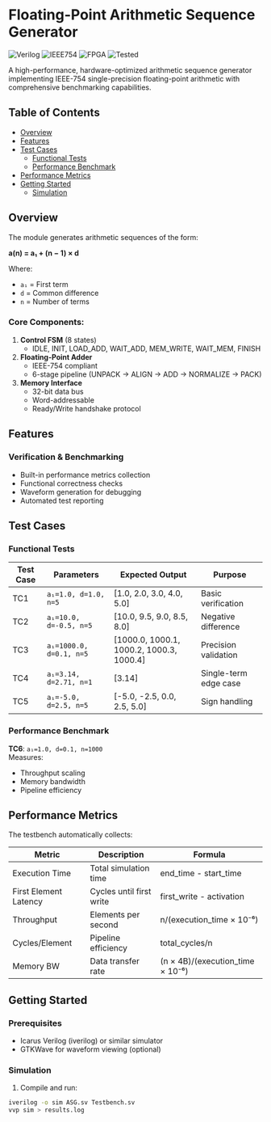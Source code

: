# Floating-Point Arithmetic Sequence Generator

![Verilog](https://img.shields.io/badge/Verilog-HDL-blue) 
![IEEE754](https://img.shields.io/badge/IEEE-754-green)
![FPGA](https://img.shields.io/badge/FPGA-Compatible-orange)
![Tested](https://img.shields.io/badge/Tested-6_Cases-success)

A high-performance, hardware-optimized arithmetic sequence generator implementing IEEE-754 single-precision floating-point arithmetic with comprehensive benchmarking capabilities.

## Table of Contents
- [Overview](#overview)
- [Features](#features)
- [Test Cases](#test-cases)
  - [Functional Tests](#functional-tests)
  - [Performance Benchmark](#performance-benchmark)
- [Performance Metrics](#performance-metrics)
- [Getting Started](#getting-started)
  - [Simulation](#simulation)


## Overview

The module generates arithmetic sequences of the form:

**a(n) = a₁ + (n − 1) × d**

Where:
- `a₁` = First term 
- `d` = Common difference 
- `n` = Number of terms 


### Core Components:
1. **Control FSM** (8 states)
   - IDLE, INIT, LOAD_ADD, WAIT_ADD, MEM_WRITE, WAIT_MEM, FINISH
2. **Floating-Point Adder**
   - IEEE-754 compliant
   - 6-stage pipeline (UNPACK → ALIGN → ADD → NORMALIZE → PACK)
3. **Memory Interface**
   - 32-bit data bus
   - Word-addressable
   - Ready/Write handshake protocol

## Features

### Verification & Benchmarking
- Built-in performance metrics collection
- Functional correctness checks
- Waveform generation for debugging
- Automated test reporting

## Test Cases

### Functional Tests

| Test Case | Parameters | Expected Output | Purpose |
|-----------|------------|-----------------|---------|
| TC1 | `a₁=1.0, d=1.0, n=5` | [1.0, 2.0, 3.0, 4.0, 5.0] | Basic verification |
| TC2 | `a₁=10.0, d=-0.5, n=5` | [10.0, 9.5, 9.0, 8.5, 8.0] | Negative difference |
| TC3 | `a₁=1000.0, d=0.1, n=5` | [1000.0, 1000.1, 1000.2, 1000.3, 1000.4] | Precision validation |
| TC4 | `a₁=3.14, d=2.71, n=1` | [3.14] | Single-term edge case |
| TC5 | `a₁=-5.0, d=2.5, n=5` | [-5.0, -2.5, 0.0, 2.5, 5.0] | Sign handling |

### Performance Benchmark
**TC6**: `a₁=1.0, d=0.1, n=1000`  
Measures:
- Throughput scaling
- Memory bandwidth
- Pipeline efficiency

## Performance Metrics

The testbench automatically collects:

| Metric | Description | Formula |
|--------|-------------|---------|
| Execution Time | Total simulation time | end_time - start_time |
| First Element Latency | Cycles until first write | first_write - activation |
| Throughput | Elements per second | n/(execution_time × 10⁻⁶) |
| Cycles/Element | Pipeline efficiency | total_cycles/n |
| Memory BW | Data transfer rate | (n × 4B)/(execution_time × 10⁻⁶) |

## Getting Started

### Prerequisites
- Icarus Verilog (iverilog) or similar simulator
- GTKWave for waveform viewing (optional)

### Simulation
1. Compile and run:
```bash
iverilog -o sim ASG.sv Testbench.sv
vvp sim > results.log


